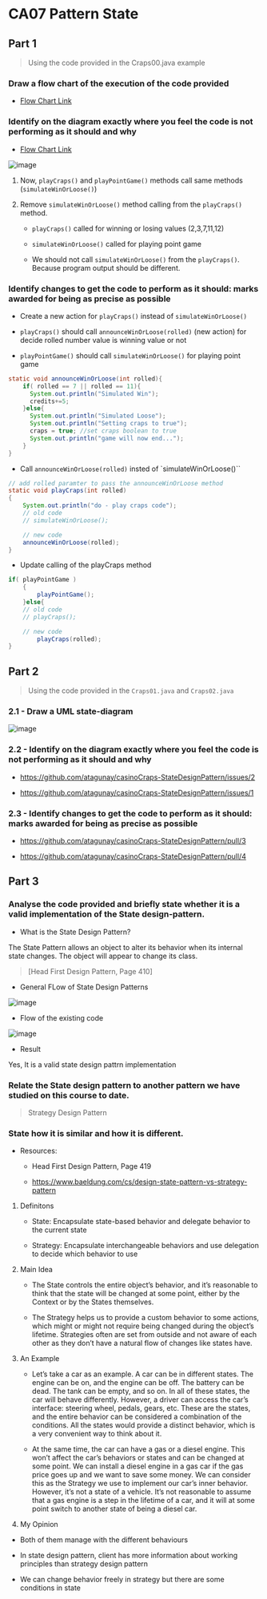 # CA07 Pattern State

## Part 1
> Using the code provided in the Craps00.java example

### Draw a flow chart of the execution of the code provided
* [Flow Chart Link](https://miro.com/app/board/uXjVNXC1cMw=/?share_link_id=862947530755)

### Identify on the diagram exactly where you feel the code is not performing as it should and why

* [Flow Chart Link](https://miro.com/app/board/uXjVNXC1cMw=/?share_link_id=862947530755)

![image](/images/Advance%20Concepts%20in%20OOP/state_1.png)

1. Now, `playCraps()` and `playPointGame()` methods call same methods (`simulateWinOrLoose()`)

3. Remove `simulateWinOrLoose()` method calling from the `playCraps()` method. 

    *  `playCraps()` called for winning or losing values (2,3,7,11,12)

    * `simulateWinOrLoose()` called for playing point game

    * We should not call `simulateWinOrLoose()` from the `playCraps()`. Because program output should be different.

### Identify changes to get the code to perform as it should: marks awarded for being as precise as possible

* Create a new action for `playCraps()` instead of `simulateWinOrLoose()`

* `playCraps()` should call `announceWinOrLoose(rolled)` (new action) for decide rolled number value is winning value or not

* `playPointGame()` should call `simulateWinOrLoose()` for playing point game

```java
static void announceWinOrLoose(int rolled){
    if( rolled == 7 || rolled == 11){
      System.out.println("Simulated Win");
      credits+=5;
    }else{
      System.out.println("Simulated Loose");
      System.out.println("Setting craps to true");
      craps = true; //set craps boolean to true
      System.out.println("game will now end...");
    }
}
```

* Call `announceWinOrLoose(rolled)` insted of `simulateWinOrLoose()``

```java
// add rolled paramter to pass the announceWinOrLoose method
static void playCraps(int rolled)
{
    System.out.println("do - play craps code");
    // old code
    // simulateWinOrLoose();

    // new code
    announceWinOrLoose(rolled);
}
```

* Update calling of the playCraps method

```java
if( playPointGame )
    {
        playPointGame();
    }else{
    // old code
    // playCraps();

    // new code
        playCraps(rolled);
}
```

## Part 2
> Using the code provided in the `Craps01.java` and `Craps02.java`


### 2.1 - Draw a UML state-diagram

![image](/images/Advance%20Concepts%20in%20OOP/state_2.png)


### 2.2 - Identify on the diagram exactly where you feel the code is not performing as it should and why

* https://github.com/atagunay/casinoCraps-StateDesignPattern/issues/2

* https://github.com/atagunay/casinoCraps-StateDesignPattern/issues/1


### 2.3 - Identify changes to get the code to perform as it should: marks awarded for being as precise as possible

* https://github.com/atagunay/casinoCraps-StateDesignPattern/pull/3

* https://github.com/atagunay/casinoCraps-StateDesignPattern/pull/4


## Part 3

### Analyse the code provided and briefly state whether it is a valid implementation of the State design-pattern.

* What is the State Design Pattern?

The State Pattern allows an object to alter its behavior when its internal state changes. The object will appear to change its class.

> [Head First Design Pattern, Page 410]

* General FLow of State Design Patterns

![image](/images/Advance%20Concepts%20in%20OOP/state_3.png)

* Flow of the existing code

![image](/images/Advance%20Concepts%20in%20OOP/state_4.png)

* Result

Yes, It is a valid state design pattrn implementation

 ### Relate the State design pattern to another pattern we have studied on this course to date.

 > Strategy Design Pattern

 ### State how it is similar and how it is different.

 * Resources:

    * Head First Design Pattern, Page 419

    * https://www.baeldung.com/cs/design-state-pattern-vs-strategy-pattern



 1. Definitons

    * State: Encapsulate state-based behavior and delegate behavior to the current state

    * Strategy: Encapsulate interchangeable behaviors and use delegation to decide which behavior to use

2. Main Idea

    *  The State controls the entire object’s behavior, and it’s reasonable to think that the state will be changed at some point, either by the Context or by the States themselves. 

    * The Strategy helps us to provide a custom behavior to some actions, which might or might not require being changed during the object’s lifetime. Strategies often are set from outside and not aware of each other as they don’t have a natural flow of changes like states have.

3. An Example

    * Let’s take a car as an example. A car can be in different states. The engine can be on, and the engine can be off. The battery can be dead. The tank can be empty, and so on. In all of these states, the car will behave differently. However, a driver can access the car’s interface: steering wheel, pedals, gears, etc. These are the states, and the entire behavior can be considered a combination of the conditions. All the states would provide a distinct behavior, which is a very convenient way to think about it.

    * At the same time, the car can have a gas or a diesel engine. This won’t affect the car’s behaviors or states and can be changed at some point. We can install a diesel engine in a gas car if the gas price goes up and we want to save some money. We can consider this as the Strategy we use to implement our car’s inner behavior. However, it’s not a state of a vehicle. It’s not reasonable to assume that a gas engine is a step in the lifetime of a car, and it will at some point switch to another state of being a diesel car.

4. My Opinion

* Both of them manage with the different behaviours

* In state design pattern, client has more information about working principles than strategy design pattern

* We can change behavior freely in strategy but there are some conditions in state

